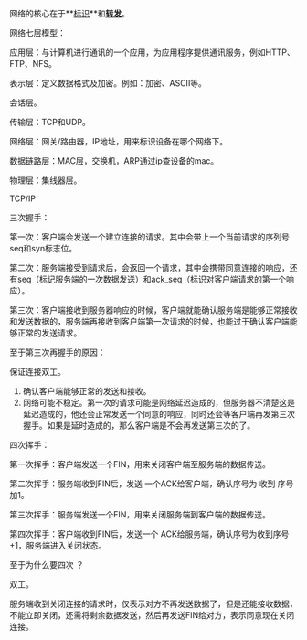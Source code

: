 网络的核心在于**<u>标识</u>**和<u>**转发**</u>。

网络七层模型：

应用层：与计算机进行通讯的一个应用，为应用程序提供通讯服务，例如HTTP、FTP、NFS。

表示层：定义数据格式及加密。例如：加密、ASCII等。

会话层。

传输层：TCP和UDP。

网络层：网关/路由器，IP地址，用来标识设备在哪个网络下。

数据链路层：MAC层，交换机，ARP通过ip查设备的mac。

物理层：集线器层。





TCP/IP

三次握手：

第一次：客户端会发送一个建立连接的请求。其中会带上一个当前请求的序列号seq和syn标志位。

第二次：服务端接受到请求后，会返回一个请求，其中会携带同意连接的响应，还有seq（标记服务端的一次数据发送）和ack_seq（标识对客户端请求的第一个响应）。

第三次：客户端接收到服务器响应的时候，客户端就能确认服务端是能够正常接收和发送数据的，服务端再接收到客户端第一次请求的时候，也能过于确认客户端能够正常的发送请求。



至于第三次再握手的原因：

保证连接双工。

1. 确认客户端能够正常的发送和接收。
2. 网络可能不稳定。第一次的请求可能是网络延迟造成的，但服务器不清楚这是延迟造成的，他还会正常发送一个同意的响应，同时还会等客户端再发第三次握手。如果是延时造成的，那么客户端是不会再发送第三次的了。



四次挥手：

第一次挥手：客户端发送一个FIN，用来关闭客户端至服务端的数据传送。

第二次挥手：服务端收到FIN后，发送 一个ACK给客户端，确认序号为 收到 序号加1。

第三次挥手：服务端发送一个FIN，用来关闭服务端到客户端的数据传送。

第四次挥手：客户端收到FIN后，发送一个 ACK给服务端，确认序号为收到序号+1，服务端进入关闭状态。



至于为什么要四次 ？

双工。

服务端收到关闭连接的请求时，仅表示对方不再发送数据了，但是还能接收数据，不能立即关闭，还需将剩余数据发送，然后再发送FIN给对方，表示同意现在关闭连接。